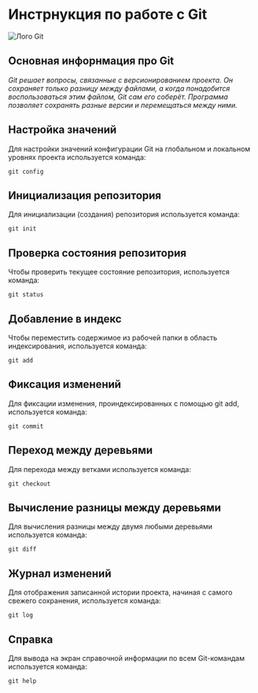 # **Инстрнукция по работе с Git**

![Лого Git](https://fuzeservers.ru/wp-content/uploads/e/4/5/e4553ab0cd4508104a3196729458afab.png)

## Основная инфорнмация про Git

*Git решает вопросы, связанные с версионированием проекта. Он сохраняет только разницу между файлами, а когда понадобится воспользоваться этим файлом, Git сам его соберёт. Программа позволяет сохранять разные версии и перемещаться между ними.*

## Настройка значений

Для настройки значений конфигурации Git на глобальном и локальном уровнях проекта используется команда:

    git config

## Инициализация репозитория

Для инициализации (создания) репозитория используется команда:

    git init
## Проверка состояния репозитория

Чтобы проверить текущее состояние репозитория, используется команда:

    git status

## Добавление в индекс

Чтобы переместить содержимое из рабочей папки в область индексирования, используется команда:

    git add

## Фиксация изменений

Для фиксации изменения, проиндексированных с помощью git add, используется команда:

    git commit

## Переход между деревьями

Для перехода между ветками используется команда:

    git checkout

## Вычисление разницы между деревьями

Для вычисления разницы между двумя любыми деревьями используется команда:

    git diff

## Журнал изменений

Для отображения записанной истории  проекта, начиная с самого свежего сохранения, используется команда:

    git log

## Справка

Для вывода на экран справочной информации по всем Git-командам используется команда:

    git help

